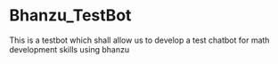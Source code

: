 # Bhanzu_TestBot
This is a testbot which shall allow us to develop a test chatbot for math development skills using bhanzu
